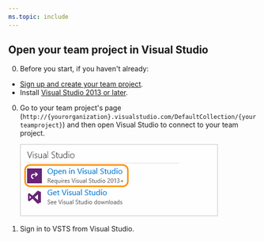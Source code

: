 ```yaml
---
ms.topic: include
---
```


##	Open your team project in Visual Studio

0. Before you start, if you haven't already:

 * [Sign up and create your team project](../../organizations/accounts/create-organization-msa-or-work-student.md).
 * Install [Visual Studio 2013 or later](https://visualstudio.microsoft.com/en-us/downloads).

0. Go to your team project's page 
(```http://{yourorganization}.visualstudio.com/DefaultCollection/{yourteamproject}```)
and then open Visual Studio to connect to your team project.

	![On your team project overview page, click Open in Visual Studio](../../_shared/_img/GoHomeOpenInVisualStudio.png)

0. Sign in to VSTS from Visual Studio. 